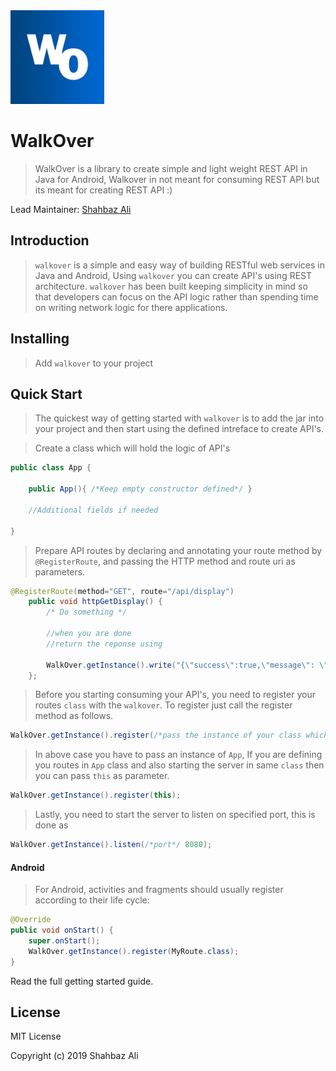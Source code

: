 <img src="walkover.png" width="150" height="150"/>

# WalkOver
> WalkOver is a library to create simple and light weight REST API in Java for Android, Walkover in not meant for consuming REST API but its meant for creating REST API :)


Lead Maintainer: [Shahbaz Ali](https://github.com/shahbaz-ali)


## Introduction
>`walkover` is a simple and easy way of building RESTful web services in Java and Android, Using `walkover` you can create API's using REST architecture. `walkover` has been built keeping simplicity in mind so that developers can focus on the API logic rather than spending time on writing network logic for there applications.

## Installing

>Add `walkover` to your project


  
## Quick Start
> The quickest way of getting started with `walkover` is to add the jar into your project and then start using the defined intreface to create API's.

> Create a class which will hold the logic of API's
```java
public class App {

    public App(){ /*Keep empty constructor defined*/ }
    
    //Additional fields if needed 
    
}
```

>Prepare API routes by declaring and annotating your route method by `@RegisterRoute`, and passing the HTTP method and route uri as parameters.
```java
@RegisterRoute(method="GET", route="/api/display")  
    public void httpGetDisplay() {
        /* Do something */
    
        //when you are done
        //return the reponse using
        
        WalkOver.getInstance().write("{\"success\":true,\"message\": \"Your First Api\"}");
    };
```

> Before you starting consuming your API's, you need to register your routes `class` with the `walkover`. To register just call the register method as follows.

```java
WalkOver.getInstance().register(/*pass the instance of your class which holds your routes*/);
```
> In above case you have to pass an instance of `App`, If you are defining you routes in `App` class and also starting the server in same `class` then you can pass `this` as parameter.

```java
WalkOver.getInstance().register(this);
```
> Lastly, you need to start the server to listen on specified port, this is done as
```java
WalkOver.getInstance().listen(/*port*/ 8080);
```

#### Android 
> For Android, activities and fragments should usually register according to their life cycle:

```java
@Override
public void onStart() {
    super.onStart();
    WalkOver.getInstance().register(MyRoute.class);
}

```
Read the full getting started guide.

## License

MIT License

Copyright (c) 2019 Shahbaz Ali
